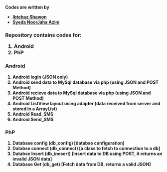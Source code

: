 <head>
	<title>
		<h1> Android Codes </h1>
	</title>
</head>

<body>
	<p>
		<b> Codes are written by <b>
		<ul>
			<li> <a href="https://twitter.com/ibtehaz_shawon"> Ibtehaz Shawon </a> </li>
			<li> <a href="https://twitter.com/SyedaNoorJaha">Syeda NoorJaha Azim </a> </li>
		</ul>
	</p>
	<p>
		<h3> Repository contains codes for: 
		<ol>
			<li>Android</li>
			<li>PhP</li>
		</ol>
		</h3>
		<h3> Android </h3>
		<ol>
			<li> Android login (JSON only) </li>
			<li> Android send data to MySql database via php (using JSON and POST Method) </li>
			<li> Android recieve data to MySql database via php (using JSON and POST Method) </li>
			<li> Android ListView layout using adapter (data received from server and stored in a ArrayList) </li>
			<li> Android Read_SMS </li>
			<li> Android Send_SMS </li>
		</ol>
		<h3> PhP </h3>
		<ol>
			<li> Database config (db_config) [databse configuration]</li>
			<li> Databse connect (db_connect) [a class to fetch to connection to a db] </li>
			<li> Databse Insert (db_inesert) [Insert data to DB using POST, it returns an invalid JSON data] </li>
			<li> Database Get (db_get) [Fetch data from DB, returns a valid JSON] </li>
		</ol>
	</p>
</body>